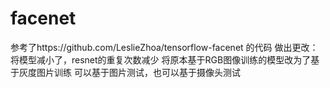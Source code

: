 # facenet
参考了https://github.com/LeslieZhoa/tensorflow-facenet 的代码
做出更改：
将模型减小了，resnet的重复次数减少
将原本基于RGB图像训练的模型改为了基于灰度图片训练
可以基于图片测试，也可以基于摄像头测试
